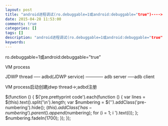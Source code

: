 ```yaml
---
layout: post
title: "android进程调试(ro.debuggable=1或android:debuggable="true")---->JDWP线程"
date: 2015-04-28 11:53:00 
comments: true
categories: []
tags: []
description: "android进程调试(ro.debuggable=1或android:debuggable="true")---->JDWP线程"
keywords: 
---
```



 
  
   ro.debuggable=1或android:debuggable=”true”
  
  
   VM process
  
  
   JDWP thread  —– adbd(JDWP service) ———— adb server —–adb client
  
  
   
  
  
   VM process启动创建jdwp thread->;adbd注册
  
 
 
  $(function () {
                $('pre.prettyprint code').each(function () {
                    var lines = $(this).text().split('\n').length;
                    var $numbering = $('').addClass('pre-numbering').hide();
                    $(this).addClass('has-numbering').parent().append($numbering);
                    for (i = 1; i ').text(i));
                    };
                    $numbering.fadeIn(1700);
                });
            });
 


